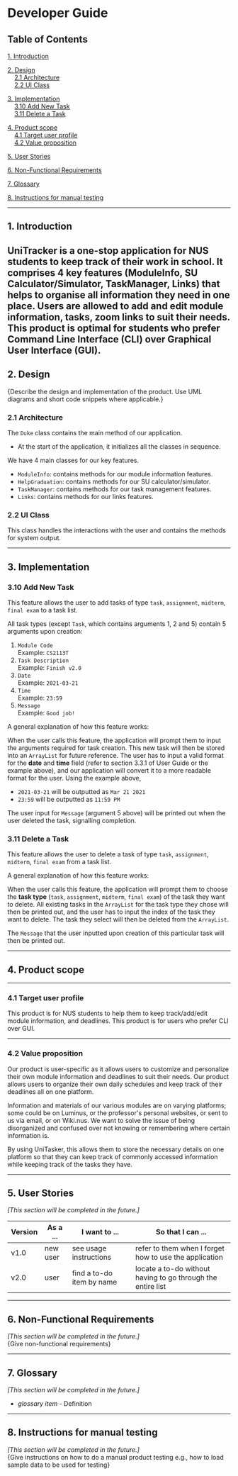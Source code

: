 # Developer Guide

## Table of Contents

[1. Introduction](#1-introduction)

[2. Design](#2-design)  
&nbsp;&nbsp;&nbsp;&nbsp;[2.1 Architecture](#21-architecture)  
&nbsp;&nbsp;&nbsp;&nbsp;[2.2 UI Class](#22-ui-class)

[3. Implementation](#3-implementation)  
&nbsp;&nbsp;&nbsp;&nbsp;[3.10 Add New Task](#310-add-new-task)  
&nbsp;&nbsp;&nbsp;&nbsp;[3.11 Delete a Task](#311-delete-a-task)  

[4. Product scope](#4-product-scope)    
&nbsp;&nbsp;&nbsp;&nbsp;[4.1 Target user profile](#41-target-user-profile)   
&nbsp;&nbsp;&nbsp;&nbsp;[4.2 Value proposition](#42-value-proposition)  

[5. User Stories](#5-user-stories)

[6. Non-Functional Requirements](#6-non-functional-requirements)

[7. Glossary](#7-glossary)  

[8. Instructions for manual testing](#8-instructions-for-manual-testing)  

---
## 1. Introduction

UniTracker is a one-stop application for NUS students to keep track of their work in school. It
comprises 4 key features (ModuleInfo, SU Calculator/Simulator, TaskManager, Links) that helps to organise all information they
need in one place. Users are allowed to add and edit module information, tasks, zoom links to suit
their needs. This product is optimal for students who prefer Command Line Interface (CLI) over
Graphical User Interface (GUI).
---
## 2. Design

{Describe the design and implementation of the product. Use UML diagrams and short code snippets where applicable.}

### 2.1 Architecture

The `Duke` class contains the main method of our application. 
- At the start of the application, it initializes all the classes in sequence.

We have 4 main classes for our key features.
- `ModuleInfo`: contains methods for our module information features.
- `HelpGraduation`: contains methods for our SU calculator/simulator.
- `TaskManager`: contains methods for our task management features.
- `Links`: contains methods for our links features.

### 2.2 UI Class

This class handles the interactions with the user and contains the methods for system output.

---
## 3. Implementation

### 3.10 Add New Task

This feature allows the user to add tasks of type `task`, `assignment`, `midterm`, `final exam` to a task list.

All task types (except `Task`, which contains arguments 1, 2 and 5) contain 5 arguments upon creation:
1) `Module Code` <br> Example: `CS2113T`
2) `Task Description` <br> Example: `Finish v2.0`
3) `Date` <br> Example: `2021-03-21`
4) `Time` <br> Example: `23:59`
5) `Message` <br> Example: `Good job!`

A general explanation of how this feature works:

When the user calls this feature, the application will prompt them to input the arguments required for task creation.
This new task will then be stored into an `ArrayList` for future reference. The user has to input a valid format for the __date__ and __time__ field (refer to section 3.3.1 of User Guide or the example above),
and our application will convert it to a more readable format for the user. Using the example above,
- `2021-03-21` will be outputted as `Mar 21 2021`
- `23:59` will be outputted as `11:59 PM`

The user input for `Message` (argument 5 above) will be printed out when the user deleted the task, signalling completion.

### 3.11 Delete a Task

This feature allows the user to delete a task of type `task`, `assignment`, `midterm`, `final exam` from a task list.

A general explanation of how this feature works:

When the user calls this feature, the application will prompt them to choose the __task type__ (`task`, `assignment`, `midterm`, `final exam`) of the task they want to delete.
All existing tasks in the `ArrayList` for the task type they chose will then be printed out, and the user has to input the index of the task they want to delete.
The task they select will then be deleted from the `ArrayList`. 

The `Message` that the user inputted upon creation of this particular task will then be printed out. 

---
## 4. Product scope

---
### 4.1 Target user profile

This product is for NUS students to help them to keep track/add/edit module information, and deadlines. This product is for users who prefer CLI over GUI.


---
### 4.2 Value proposition

Our product is user-specific as it allows users to customize and personalize their own module information and deadlines to suit their needs. 
Our product allows users to organize their own daily schedules and keep track of their deadlines all on one platform.

Information and materials of our various modules are on varying platforms; some could be on Luminus, or the professor's personal websites, or sent to us via email, or on Wiki.nus.
We want to solve the issue of being disorganized and confused over not knowing or remembering where certain information is. 

By using UniTasker, this allows them to store the necessary details on one platform 
so that they can keep track of commonly accessed information while keeping track of the tasks they have.

---
## 5. User Stories

*[This section will be completed in the future.]* <br>

|Version| As a ... | I want to ... | So that I can ...|
|--------|----------|---------------|------------------|
|v1.0|new user|see usage instructions|refer to them when I forget how to use the application|
|v2.0|user|find a to-do item by name|locate a to-do without having to go through the entire list|

---
## 6. Non-Functional Requirements

*[This section will be completed in the future.]* <br>
{Give non-functional requirements}

---
## 7. Glossary

*[This section will be completed in the future.]* <br>
* *glossary item* - Definition

---
## 8. Instructions for manual testing

*[This section will be completed in the future.]* <br>
{Give instructions on how to do a manual product testing e.g., how to load sample data to be used for testing}
